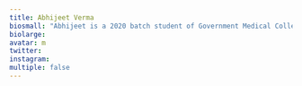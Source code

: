 ```yaml
---
title: Abhijeet Verma
biosmall: "Abhijeet is a 2020 batch student of Government Medical College, Ratlam"
biolarge:
avatar: m
twitter:
instagram:
multiple: false
---
```

